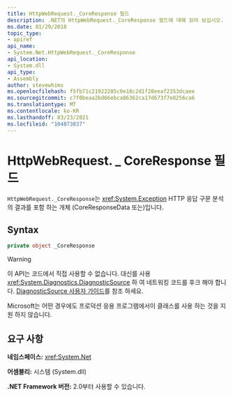 ```yaml
---
title: HttpWebRequest._CoreResponse 필드
description: .NET의 HttpWebRequest._CoreResponse 필드에 대해 읽어 보십시오. 이 필드는 HTTP 응답 구문 분석의 결과를 포함 하는 CoreResponseData 또는 Exception 개체입니다.
ms.date: 01/29/2018
topic_type:
- apiref
api_name:
- System.Net.HttpWebRequest._CoreResponse
api_location:
- System.dll
api_type:
- Assembly
author: stevewhims
ms.openlocfilehash: f5fb71c21922285c0e18c2d1f28eeaf2353dcaee
ms.sourcegitcommit: c7f0beaa2bd66ebca86362ca17d673f7e8256ca6
ms.translationtype: MT
ms.contentlocale: ko-KR
ms.lasthandoff: 03/23/2021
ms.locfileid: "104873837"
---
```

# <a name="httpwebrequest_coreresponse-field"></a>HttpWebRequest. \_ CoreResponse 필드

`HttpWebRequest._CoreResponse`는 [](coreresponsedata.md) <xref:System.Exception> HTTP 응답 구문 분석의 결과를 포함 하는 개체 (CoreResponseData 또는)입니다.

## <a name="syntax"></a>Syntax
  
```csharp
private object _CoreResponse
```

> [!WARNING]
> 이 API는 코드에서 직접 사용할 수 없습니다. 대신를 사용 <xref:System.Diagnostics.DiagnosticSource> 하 여 네트워킹 코드를 후크 해야 합니다. [DiagnosticSource 사용자 가이드](https://github.com/dotnet/runtime/blob/main/src/libraries/System.Diagnostics.DiagnosticSource/src/DiagnosticSourceUsersGuide.md)를 참조 하세요.
>
> Microsoft는 어떤 경우에도 프로덕션 응용 프로그램에서이 클래스를 사용 하는 것을 지원 하지 않습니다.

## <a name="requirements"></a>요구 사항

**네임스페이스:** <xref:System.Net>

**어셈블리:** 시스템 (System.dll)

**.NET Framework 버전:** 2.0부터 사용할 수 있습니다.
